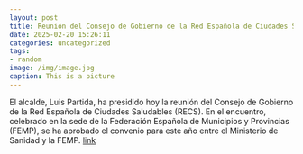```yaml
---
layout: post
title: Reunión del Consejo de Gobierno de la Red Española de Ciudades Saludables
date: 2025-02-20 15:26:11
categories: uncategorized
tags:
- random
image: /img/image.jpg
caption: This is a picture
---
```

El alcalde, Luis Partida, ha presidido hoy la reunión del Consejo de Gobierno de la Red Española de Ciudades Saludables (RECS). En el encuentro, celebrado en la sede de la Federación Española de Municipios y Provincias (FEMP), se ha aprobado el convenio para este año entre el Ministerio de Sanidad y la FEMP.   [link](https://www.ayto-villacanada.es/noticias/reunion-del-consejo-de-gobierno-de-la-red-espanola-de-ciudades-saludables-2/)
